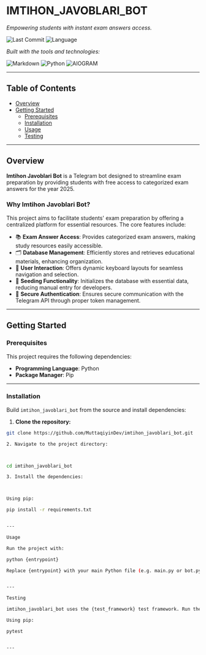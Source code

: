 # IMTIHON_JAVOBLARI_BOT

_Empowering students with instant exam answers access._

![Last Commit](https://img.shields.io/github/last-commit/MuttaqiyinDev/imtihon_javoblari_bot?label=last%20commit)
![Language](https://img.shields.io/badge/python-100%25-blue)


_Built with the tools and technologies:_

![Markdown](https://img.shields.io/badge/Markdown-Informational)
![Python](https://img.shields.io/badge/Python-3776AB?logo=python&logoColor=white)
![AIOGRAM](https://img.shields.io/badge/AIOGRAM-3.17.0-blue)

---

## Table of Contents

- [Overview](#overview)
- [Getting Started](#getting-started)
  - [Prerequisites](#prerequisites)
  - [Installation](#installation)
  - [Usage](#usage)
  - [Testing](#testing)

---

## Overview

**Imtihon Javoblari Bot** is a Telegram bot designed to streamline exam preparation by providing students with free access to categorized exam answers for the year 2025.

### Why Imtihon Javoblari Bot?

This project aims to facilitate students' exam preparation by offering a centralized platform for essential resources. The core features include:

- 📚 **Exam Answer Access**: Provides categorized exam answers, making study resources easily accessible.
- 🗂 **Database Management**: Efficiently stores and retrieves educational materials, enhancing organization.
- 🧩 **User Interaction**: Offers dynamic keyboard layouts for seamless navigation and selection.
- 🌱 **Seeding Functionality**: Initializes the database with essential data, reducing manual entry for developers.
- 🔐 **Secure Authentication**: Ensures secure communication with the Telegram API through proper token management.

---

## Getting Started

### Prerequisites

This project requires the following dependencies:

- **Programming Language**: Python  
- **Package Manager**: Pip

---

### Installation

Build `imtihon_javoblari_bot` from the source and install dependencies:

1. **Clone the repository:**

```bash
git clone https://github.com/MuttaqiyinDev/imtihon_javoblari_bot.git

2. Navigate to the project directory:



cd imtihon_javoblari_bot

3. Install the dependencies:



Using pip:

pip install -r requirements.txt


---

Usage

Run the project with:

python {entrypoint}

Replace {entrypoint} with your main Python file (e.g. main.py or bot.py).


---

Testing

imtihon_javoblari_bot uses the {test_framework} test framework. Run the test suite with:

Using pip:

pytest


---

